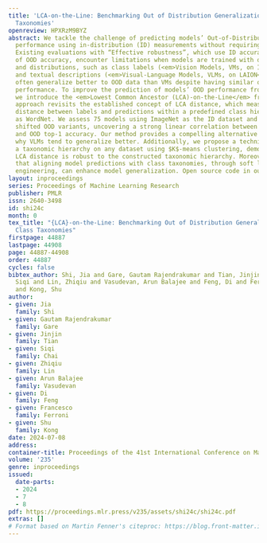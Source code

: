 ```yaml
---
title: 'LCA-on-the-Line: Benchmarking Out of Distribution Generalization with Class
  Taxonomies'
openreview: HPXRzM9BYZ
abstract: We tackle the challenge of predicting models’ Out-of-Distribution (OOD)
  performance using in-distribution (ID) measurements without requiring OOD data.
  Existing evaluations with “Effective robustness”, which use ID accuracy as an indicator
  of OOD accuracy, encounter limitations when models are trained with diverse supervision
  and distributions, such as class labels (<em>Vision Models, VMs, on ImageNet</em>)
  and textual descriptions (<em>Visual-Language Models, VLMs, on LAION</em>). VLMs
  often generalize better to OOD data than VMs despite having similar or lower ID
  performance. To improve the prediction of models’ OOD performance from ID measurements,
  we introduce the <em>Lowest Common Ancestor (LCA)-on-the-Line</em> framework. This
  approach revisits the established concept of LCA distance, which measures the hierarchical
  distance between labels and predictions within a predefined class hierarchy, such
  as WordNet. We assess 75 models using ImageNet as the ID dataset and five significantly
  shifted OOD variants, uncovering a strong linear correlation between ID LCA distance
  and OOD top-1 accuracy. Our method provides a compelling alternative for understanding
  why VLMs tend to generalize better. Additionally, we propose a technique to construct
  a taxonomic hierarchy on any dataset using $K$-means clustering, demonstrating that
  LCA distance is robust to the constructed taxonomic hierarchy. Moreover, we demonstrate
  that aligning model predictions with class taxonomies, through soft labels or prompt
  engineering, can enhance model generalization. Open source code in our Project Page.
layout: inproceedings
series: Proceedings of Machine Learning Research
publisher: PMLR
issn: 2640-3498
id: shi24c
month: 0
tex_title: "{LCA}-on-the-Line: Benchmarking Out of Distribution Generalization with
  Class Taxonomies"
firstpage: 44887
lastpage: 44908
page: 44887-44908
order: 44887
cycles: false
bibtex_author: Shi, Jia and Gare, Gautam Rajendrakumar and Tian, Jinjin and Chai,
  Siqi and Lin, Zhiqiu and Vasudevan, Arun Balajee and Feng, Di and Ferroni, Francesco
  and Kong, Shu
author:
- given: Jia
  family: Shi
- given: Gautam Rajendrakumar
  family: Gare
- given: Jinjin
  family: Tian
- given: Siqi
  family: Chai
- given: Zhiqiu
  family: Lin
- given: Arun Balajee
  family: Vasudevan
- given: Di
  family: Feng
- given: Francesco
  family: Ferroni
- given: Shu
  family: Kong
date: 2024-07-08
address:
container-title: Proceedings of the 41st International Conference on Machine Learning
volume: '235'
genre: inproceedings
issued:
  date-parts:
  - 2024
  - 7
  - 8
pdf: https://proceedings.mlr.press/v235/assets/shi24c/shi24c.pdf
extras: []
# Format based on Martin Fenner's citeproc: https://blog.front-matter.io/posts/citeproc-yaml-for-bibliographies/
---
```

